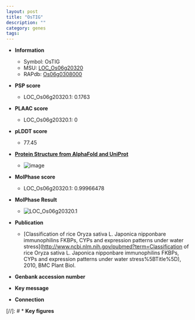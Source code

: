 ```yaml
---
layout: post
title: "OsTIG"
description: ""
category: genes
tags: 
---
```


* **Information**  
    + Symbol: OsTIG  
    + MSU: [LOC_Os06g20320](http://rice.plantbiology.msu.edu/cgi-bin/ORF_infopage.cgi?orf=LOC_Os06g20320)  
    + RAPdb: [Os06g0308000](http://rapdb.dna.affrc.go.jp/viewer/gbrowse_details/irgsp1?name=Os06g0308000)  

* **PSP score**  
    + LOC_Os06g20320.1: 0.1763 

* **PLAAC score**  
    + LOC_Os06g20320.1: 0 

* **pLDDT score**
    + 77.45

* **[Protein Structure from AlphaFold and UniProt](https://www.uniprot.org/uniprotkb/Q5Z4M6/entry#structure)**
    + ![image](https://ricepsp.github.io/images/Q5/AF-Q5Z4M6-F1.png)

* **MolPhase score**
    + LOC_Os06g20320.1: 0.99966478

* **MolPhase Result**
    + ![LOC_Os06g20320.1](https://304243504.github.io/Pictures/LOC_Os06g/LOC_Os06g20320.1.png)

* **Publication**  
    + [Classification of rice Oryza sativa L. Japonica nipponbare immunophilins FKBPs, CYPs and expression patterns under water stress](http://www.ncbi.nlm.nih.gov/pubmed?term=Classification of rice Oryza sativa L. Japonica nipponbare immunophilins FKBPs, CYPs and expression patterns under water stress%5BTitle%5D), 2010, BMC Plant Biol.

* **Genbank accession number**  

* **Key message**  

* **Connection**  

[//]: # * **Key figures**  


